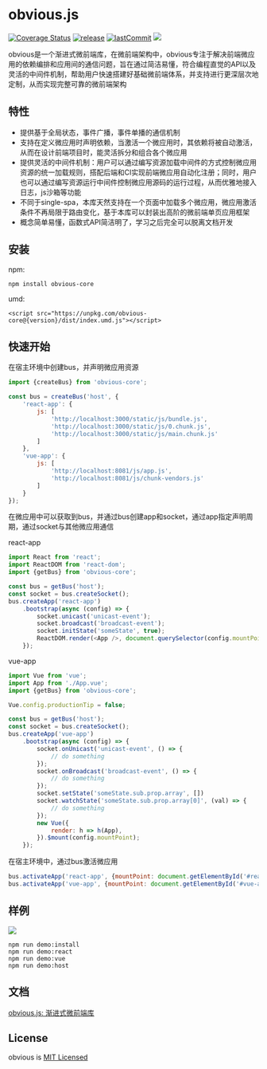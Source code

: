 # obvious.js
[![Coverage Status](https://coveralls.io/repos/github/ObviousJs/obvious-core/badge.svg?branch=master)](https://coveralls.io/github/ObviousJs/obvious-core?branch=master) [![release](https://img.shields.io/github/release/ObviousJs/obvious-core.svg)](https://github.com/ObviousJs/obvious-core/releases) [![lastCommit](https://img.shields.io/github/last-commit/ObviousJs/obvious-core)](https://github.com/ObviousJs/obvious-core/commits/master) [![](https://img.shields.io/badge/document-english-brightgreen)](https://github.com/ObviousJs/obvious-core/blob/master/README.md)

obvious是一个渐进式微前端库，在微前端架构中，obvious专注于解决前端微应用的依赖编排和应用间的通信问题，旨在通过简洁易懂，符合编程直觉的API以及灵活的中间件机制，帮助用户快速搭建好基础微前端体系，并支持进行更深层次地定制，从而实现完整可靠的微前端架构

## 特性
- 提供基于全局状态，事件广播，事件单播的通信机制
- 支持在定义微应用时声明依赖，当激活一个微应用时，其依赖将被自动激活，从而在设计前端项目时，能灵活拆分和组合各个微应用
- 提供灵活的中间件机制：用户可以通过编写资源加载中间件的方式控制微应用资源的统一加载规则，搭配后端和CI实现前端微应用自动化注册；同时，用户也可以通过编写资源运行中间件控制微应用源码的运行过程，从而优雅地接入日志，js沙箱等功能
- 不同于single-spa，本库天然支持在一个页面中加载多个微应用，微应用激活条件不再局限于路由变化，基于本库可以封装出高阶的微前端单页应用框架
- 概念简单易懂，函数式API简洁明了，学习之后完全可以脱离文档开发

## 安装
npm: 

`npm install obvious-core`

umd:

`<script src="https://unpkg.com/obvious-core@{version}/dist/index.umd.js"></script>`

## 快速开始
在宿主环境中创建bus，并声明微应用资源
```js
import {createBus} from 'obvious-core';

const bus = createBus('host', {
    'react-app': {
        js: [
            'http://localhost:3000/static/js/bundle.js',
            'http://localhost:3000/static/js/0.chunk.js',
            'http://localhost:3000/static/js/main.chunk.js'
        ]
    },
    'vue-app': {
        js: [
            'http://localhost:8081/js/app.js',
            'http://localhost:8081/js/chunk-vendors.js'
        ]
    }
});
```

在微应用中可以获取到bus，并通过bus创建app和socket，通过app指定声明周期，通过socket与其他微应用通信

react-app
```js
import React from 'react';
import ReactDOM from 'react-dom';
import {getBus} from 'obvious-core';

const bus = getBus('host');
const socket = bus.createSocket();
bus.createApp('react-app')
    .bootstrap(async (config) => {
        socket.unicast('unicast-event');
        socket.broadcast('broadcast-event');
        socket.initState('someState', true);
        ReactDOM.render(<App />, document.querySelector(config.mountPoint));
    });
```  

vue-app
```js
import Vue from 'vue';
import App from './App.vue';
import {getBus} from 'obvious-core';

Vue.config.productionTip = false;

const bus = getBus('host');
const socket = bus.createSocket();
bus.createApp('vue-app')
    .bootstrap(async (config) => {
        socket.onUnicast('unicast-event', () => {
            // do something
        });
        socket.onBroadcast('broadcast-event', () => {
            // do something
        });
        socket.setState('someState.sub.prop.array', [])
        socket.watchState('someState.sub.prop.array[0]', (val) => {
            // do something
        });
        new Vue({
            render: h => h(App),
        }).$mount(config.mountPoint);
    });
```

在宿主环境中，通过bus激活微应用
```js
bus.activateApp('react-app', {mountPoint: document.getElementById('#react-app')});
bus.activateApp('vue-app', {mountPoint: document.getElementById('#vue-app')});
```

## 样例
![](docs/_media/tutorial-target.gif)

```
npm run demo:install
npm run demo:react
npm run demo:vue
npm run demo:host
```

## 文档
[obvious.js: 渐进式微前端库](https://obviousjs.github.io/obvious-core/#/)

## License
obvious is [MIT Licensed](https://github.com/ObviousJs/obvious-core/blob/master/LICENSE)
